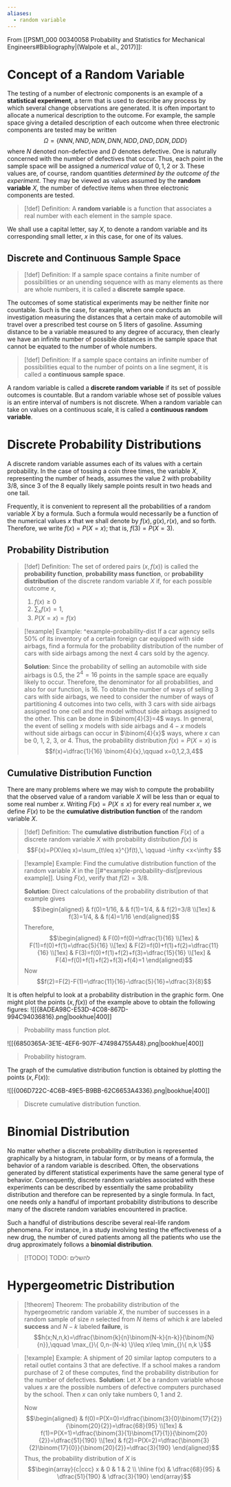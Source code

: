 ```yaml
---
aliases:
  - random variable
---
```

From [[PSM1_000 00340058 Probability and Statistics for Mechanical Engineers#Bibliography|(Walpole et al., 2017)]]:
# Concept of a Random Variable

The testing of a number of electronic components is an example of a **statistical experiment**, a term that is used to describe any process by which several change observations are generated. It is often important to allocate a numerical description to the outcome. For example, the sample space giving a detailed description of each outcome when three electronic components are tested may be written
$$\Omega=\{ N N N,\, N N D,\, NDN,\, DN N,\, NDD,\, D N D,\, DDN,\, DDD \}$$
where $N$ denoted non-defective and $D$ denotes defective.
One is naturally concerned with the number of defectives that occur. Thus, each point in the sample space will be assigned a *numerical value* of $0,1,2$ or $3$. These values are, of course, random quantities *determined by the outcome of the experiment*. They may be viewed as values assumed by the **random variable** $X$, the number of defective items when three electronic components are tested.

>[!def] Definition: 
 >A **random variable** is a function that associates a real number with each element in the sample space.
 
 We shall use a capital letter, say $X$, to denote a random variable and its corresponding small letter, $x$ in this case, for one of its values.

## Discrete and Continuous Sample Space

>[!def] Definition: 
 >If a sample space contains a finite number of possibilities or an unending sequence with as many elements as there are whole numbers, it is called a **discrete sample space**.
 
The outcomes of some statistical experiments may be neither finite nor countable. Such is the case, for example, when one conducts an investigation measuring the distances that a certain make of automobile will travel over a prescribed test course on $5$ liters of gasoline. Assuming distance to be a variable measured to any degree of accuracy, then clearly we have an infinite number of possible distances in the sample space that cannot be equated to the number of whole numbers.

>[!def] Definition: 
 >If a sample space contains an infinite number of possibilities equal to the number of points on a line segment, it is called a **continuous sample space**.
 
A random variable is called a **discrete random variable** if its set of possible outcomes is countable. But a random variable whose set of possible values is an entire interval of numbers is not discrete. When a random variable can take on values on a continuous scale, it is called a **continuous random variable**.

# Discrete Probability Distributions
A discrete random variable assumes each of its values with a certain probability. In the case of tossing a coin three times, the variable $X$, representing the number of heads, assumes the value $2$ with probability $3/8$, since $3$ of the $8$ equally likely sample points result in two heads and one tail.

Frequently, it is convenient to represent all the probabilities of a random variable $X$ by a formula. Such a formula would necessarily be a function of the numerical values $x$ that we shall denote by $f(x),g(x),r(x)$, and so forth. Therefore, we write $f(x)=P(X=x)$; that is, $f(3)=P(X=3)$.

## Probability Distribution

>[!def] Definition: 
 > The set of ordered pairs $(x,f(x))$ is called the **probability function**, **probability mass function**, or **probability distribution** of the discrete random variable $X$ if, for each possible outcome $x$,
 > 1. $f(x)\geq 0$
 > 2. $\sum_x f(x)=1$,
 > 3. $P(X=x)=f(x)$


>[!example] Example: ^example-probability-dist
> If a car agency sells $50\%$ of its inventory of a certain foreign car equipped with side airbags, find a formula for the probability distribution of the number of cars with side airbags among the next $4$ cars sold by the agency.
> 
> **Solution**:
> Since the probability of selling an automobile with side airbags is $0.5$, the $2^{4}=16$ points in the sample space are equally likely to occur. Therefore, the denominator for all probabilities, and also for our function, is $16$. To obtain the number of ways of selling $3$ cars with side airbags, we need to consider the number of ways of partitioning $4$ outcomes into two cells, with $3$ cars with side airbags assigned to one cell and the model without side airbags assigned to the other. This can be done in $\binom{4}{3}=4$ ways. In general, the event of selling $x$ models with side airbags and $4-x$ models without side airbags can occur in $\binom{4}{x}$ ways, where $x$ can be $0$, $1$, $2$, $3$, or $4$. Thus, the probability distribution $f(x)=P(X=x)$ is
> $$f(x)=\dfrac{1}{16} \binom{4}{x},\qquad x=0,1,2,3,4$$

## Cumulative Distribution Function

There are many problems where we may wish to compute the probability that the observed value of a random variable $X$ will be less than or equal to some real number $x$. Writing $F(x)=P(X\leq x)$ for every real number $x$, we define $F(x)$ to be the **cumulative distribution function** of the random variable $X$.

>[!def] Definition: 
 >The **cumulative distribution function** $F(x)$ of a discrete random variable $X$ with probability distribution $f(x)$ is
 >$$F(x)=P(X\leq  x)=\sum_{t\leq  x}^{}f(t),\, \qquad -\infty <x<\infty  $$
 
>[!example] Example: 
> Find the cumulative distribution function of the random variable $X$ in the [[#^example-probability-dist|previous example]]. Using $F(x)$, verify that $f(2)=3/8$.
> 
> **Solution**:
> Direct calculations of the probability distribution of that example gives
> $$\begin{aligned}
>  & f(0)=1/16, &  & f(1)=1/4, &  & f(2)=3/8 \\[1ex]
>  & f(3)=1/4, &  & f(4)=1/16
> \end{aligned}$$
> Therefore,
> $$\begin{aligned}
>  & F(0)=f(0)=\dfrac{1}{16} \\[1ex]
>  & F(1)=f(0)+f(1)=\dfrac{5}{16} \\[1ex]
>  & F(2)=f(0)+f(1)+f(2)=\dfrac{11}{16} \\[1ex]
>  & F(3)=f(0)+f(1)+f(2)+f(3)=\dfrac{15}{16} \\[1ex]
>  & F(4)=f(0)+f(1)+f(2)+f(3)+f(4)=1
> \end{aligned}$$
> Now
> $$f(2)=F(2)-F(1)=\dfrac{11}{16}-\dfrac{5}{16}=\dfrac{3}{8}$$
> $$\tag*{$\blacksquare$}$$

It is often helpful to look at a probability distribution in the graphic form. One might plot the points $(x,f(x))$ of the example above to obtain the following figures:
![[{8ADEA98C-E53D-4C08-867D-994C94036816}.png|bookhue|400]]
>Probability mass function plot.

![[{6850365A-3E1E-4EF6-907F-474984755A48}.png|bookhue|400]]
>Probability histogram.

The graph of the cumulative distribution function is obtained by plotting the points $(x,F(x))$:

![[{006D722C-4C6B-49E5-B9BB-62C6653A4336}.png|bookhue|400]]
>Discrete cumulative distribution function.

# Binomial Distribution

No matter whether a discrete probability distribution is represented graphically by a histogram, in tabular form, or by means of a formula, the behavior of a random variable is described. Often, the observations generated by different statistical experiments have the same general type of behavior. Consequently, discrete random variables associated with these experiments can be described by essentially the same probability distribution and therefore can be represented by a single formula. In fact, one needs only a handful of important probability distributions to describe many of the discrete random variables encountered in practice.

Such a handful of distributions describe several real-life random phenomena. For instance, in a study involving testing the effectiveness of a new drug, the number of cured patients among all the patients who use the drug approximately follows a **binomial distribution**.

>[!TODO] TODO: להשלים

# Hypergeometric Distribution

>[!theorem] Theorem: 
> The probability distribution of the hypergeometric random variable $X$, the number of successes in a random sample of size $n$ selected from $N$ items of which $k$ are labeled **success** and $N-k$ labeled **failure**, is
> $$h(x;N,n,k)=\dfrac{\binom{k}{n}\binom{N-k}{n-k}}{\binom{N}{n}},\qquad \max_{}\{ 0,n-(N-k) \}\leq  x\leq  \min_{}\{ n,k \}$$


>[!example] Example:
>A shipment of $20$ similar laptop computers to a retail outlet contains $3$ that are defective. If a school makes a random purchase of $2$ of these computes, find the probability distribution for the number of defectives.
> **Solution**:
> Let $X$ be a random variable whose values $x$ are the possible numbers of defective computers purchased by the school. Then $x$ can only take numbers $0$, $1$ and $2$.
> 
> Now
> $$\begin{aligned}
>  & f(0)=P(X=0)=\dfrac{\binom{3}{0}\binom{17}{2}}{\binom{20}{2}}=\dfrac{68}{95} \\[1ex]
>  & f(1)=P(X=1)=\dfrac{\binom{3}{1}\binom{17}{1}}{\binom{20}{2}}=\dfrac{51}{190} \\[1ex]
>  & f(2)=P(X=2)=\dfrac{\binom{3}{2}\binom{17}{0}}{\binom{20}{2}}=\dfrac{3}{190}
> \end{aligned}$$
> Thus, the probability distribution of $X$ is
> $$\begin{array}{c|ccc}
> x & 0 & 1 & 2 \\
> \hline f(x) & \dfrac{68}{95} & \dfrac{51}{190} & \dfrac{3}{190}
> \end{array}$$
